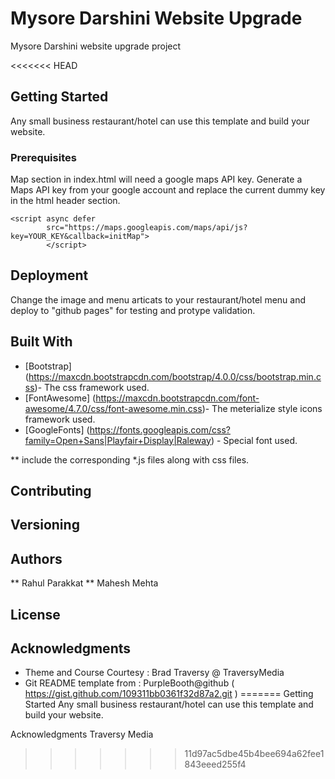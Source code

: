 # Mysore Darshini Website Upgrade

Mysore Darshini website upgrade project

<<<<<<< HEAD
## Getting Started

Any small business restaurant/hotel can use this template and build your website.

### Prerequisites

Map section in index.html will need a google maps API key.
Generate a Maps API key from your google account and replace the current dummy key in the html header section.

```
<script async defer
        src="https://maps.googleapis.com/maps/api/js?key=YOUR_KEY&callback=initMap">
        </script>
```

## Deployment

Change the image and menu articats to your restaurant/hotel menu and deploy to "github pages" for testing and protype validation.

## Built With

* [Bootstrap] (https://maxcdn.bootstrapcdn.com/bootstrap/4.0.0/css/bootstrap.min.css)- The css framework used.
* [FontAwesome] (https://maxcdn.bootstrapcdn.com/font-awesome/4.7.0/css/font-awesome.min.css)- The meterialize style icons framework used.
* [GoogleFonts] (https://fonts.googleapis.com/css?family=Open+Sans|Playfair+Display|Raleway) - Special font used.

 ** include the corresponding *.js files along with css files.

## Contributing


## Versioning


## Authors

 ** Rahul Parakkat
 ** Mahesh Mehta

## License


## Acknowledgments

* Theme and Course Courtesy : Brad Traversy @ TraversyMedia
* Git README template from : PurpleBooth@github ( https://gist.github.com/109311bb0361f32d87a2.git )
=======
Getting Started
Any small business restaurant/hotel can use this template and build your website.


Acknowledgments
Traversy Media
>>>>>>> 11d97ac5dbe45b4bee694a62fee1843eeed255f4
